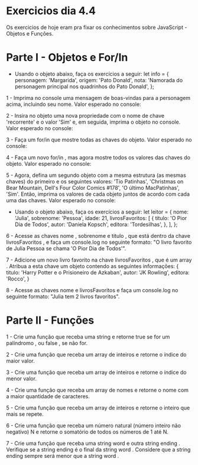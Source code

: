 # Exercicios dia 4.4

Os exercicios de hoje eram pra fixar os conhecimentos sobre JavaScript - Objetos e Funções. 

# Parte I - Objetos e For/In

* Usando o objeto abaixo, faça os exercícios a seguir:
let info = {
  personagem: 'Margarida',
  origem: 'Pato Donald',
  nota: 'Namorada do personagem principal nos quadrinhos do Pato Donald',
};

1 - Imprima no console uma mensagem de boas-vindas para a personagem acima, incluindo seu nome. Valor esperado no console:

2 - Insira no objeto uma nova propriedade com o nome de chave 'recorrente' e o valor 'Sim' e, em seguida, imprima o objeto no console. Valor esperado no console:

3 - Faça um for/in que mostre todas as chaves do objeto. Valor esperado no console:

4 - Faça um novo for/in , mas agora mostre todos os valores das chaves do objeto. Valor esperado no console:

5 - Agora, defina um segundo objeto com a mesma estrutura (as mesmas chaves) do primeiro e os seguintes valores: 'Tio Patinhas', 'Christmas on Bear Mountain, Dell's Four Color Comics #178', 'O último MacPatinhas', 'Sim'. Então, imprima os valores de cada objeto juntos de acordo com cada uma das chaves. Valor esperado no console:

* Usando o objeto abaixo, faça os exercícios a seguir:
let leitor = {
  nome: 'Julia',
  sobrenome: 'Pessoa',
  idade: 21,
  livrosFavoritos: [
    {
      titulo: 'O Pior Dia de Todos',
      autor: 'Daniela Kopsch',
      editora: 'Tordesilhas',
    },
  ],
};

6 - Acesse as chaves nome , sobrenome e titulo , que está dentro da chave livrosFavoritos , e faça um console.log no seguinte formato: "O livro favorito de Julia Pessoa se chama 'O Pior Dia de Todos'".

7 - Adicione um novo livro favorito na chave livrosFavoritos , que é um array . Atribua a esta chave um objeto contendo as seguintes informações:
{
  titulo: 'Harry Potter e o Prisioneiro de Azkaban',
  autor: 'JK Rowling',
  editora: 'Rocco',
}

8 - Acesse as chaves nome e livrosFavoritos e faça um console.log no seguinte formato: "Julia tem 2 livros favoritos".

# Parte II - Funções

1 - Crie uma função que receba uma string e retorne true se for um palíndromo , ou false , se não for.

2 - Crie uma função que receba um array de inteiros e retorne o índice do maior valor.

3 - Crie uma função que receba um array de inteiros e retorne o índice do menor valor.

4 - Crie uma função que receba um array de nomes e retorne o nome com a maior quantidade de caracteres.

5 - Crie uma função que receba um array de inteiros e retorne o inteiro que mais se repete.

6 - Crie uma função que receba um número natural (número inteiro não negativo) N e retorne o somatório de todos os números de 1 até N.

7 - Crie uma função que receba uma string word e outra string ending . Verifique se a string ending é o final da string word . Considere que a string ending sempre será menor que a string word .
